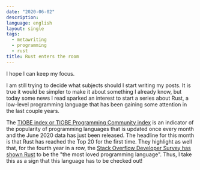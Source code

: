 ```yaml
---
date: "2020-06-02"
description:
language: english
layout: single
tags:
  - metawriting
  - programming
  - rust
title: Rust enters the room
---
```


I hope I can keep my focus.

I am still trying to decide what subjects should I start writing my posts. It is true it would be simpler to make it about something I already know, but today some news I read sparked an interest to start a series about Rust, a low-level programming language that has been gaining some attention in the last couple years.

The [TIOBE index or TIOBE Programming Community index](https://www.tiobe.com/tiobe-index/) is an indicator of the popularity of programming languages that is updated once every month and the June 2020 data has just been released. The headline for this month is that Rust has reached the Top 20 for the first time. They highlight as well that, for the fourth year in a row, the [Stack Overflow Developer Survey has shown Rust](https://insights.stackoverflow.com/survey/2019#most-loved-dreaded-and-wanted) to be the "the most loved programming language". Thus, I take this as a sign that this language has to be checked out!
